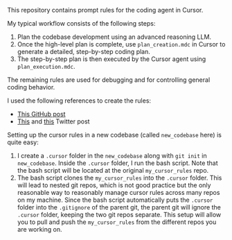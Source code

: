 This repository contains prompt rules for the coding agent in Cursor.

My typical workflow consists of the following steps:
1. Plan the codebase development using an advanced reasoning LLM.
2. Once the high-level plan is complete, use `plan_creation.mdc` in Cursor to generate a detailed, step-by-step coding plan.
3. The step-by-step plan is then executed by the Cursor agent using `plan_execution.mdc`.

The remaining rules are used for debugging and for controlling general coding behavior.

I used the following references to create the rules:
- [This GitHub post](https://gist.github.com/aashari/07cc9c1b6c0debbeb4f4d94a3a81339e)
- [This](https://x.com/ryancarson/status/1877170052492824683?s=46) and [this](https://x.com/kregenrek/status/1887574910501105793) Twitter post

Setting up the cursor rules in a new codebase (called `new_codebase` here) is quite easy:
1. I create a `.cursor` folder in the `new_codebase` along with `git init` in `new_codebase`. Inside the `.cursor` folder, I run the bash script. Note that the bash script will be located at the original `my_cursor_rules` repo.
2. The bash script clones the `my_cursor_rules` into the `.cursor` folder. This will lead to nested git repos, which is not good practice but the only reasonable way to reasonably manage cursor rules across many repos on my machine. Since the bash script automatically puts the `.cursor` folder into the `.gitignore` of the parent git, the parent git will ignore the `.cursor` folder, keeping the two git repos separate. This setup will allow you to pull and push the `my_cursor_rules` from the different repos you are working on.
